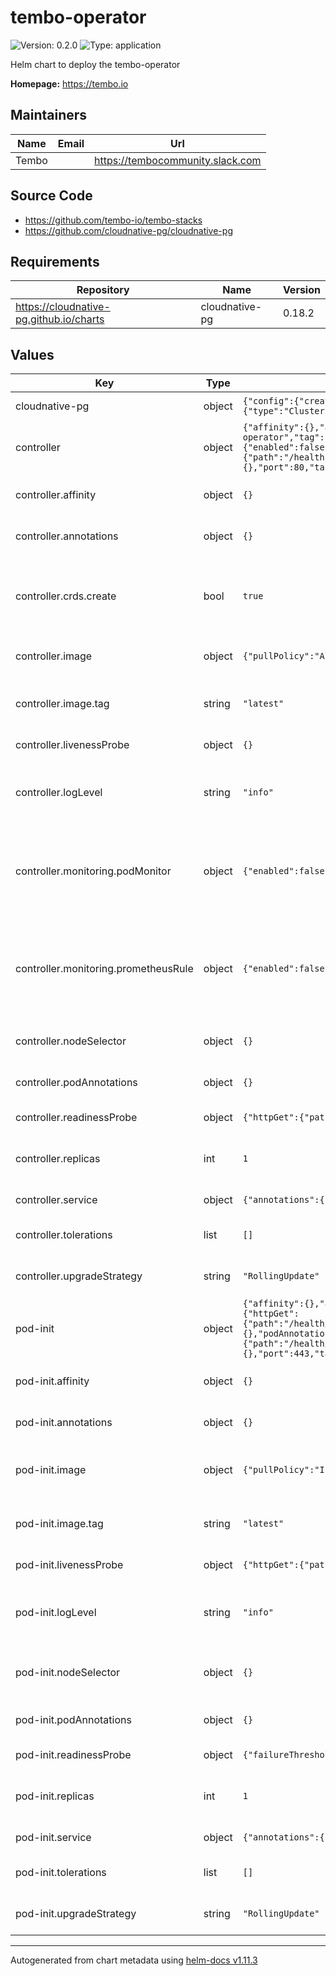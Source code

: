 # tembo-operator

![Version: 0.2.0](https://img.shields.io/badge/Version-0.2.0-informational?style=flat-square) ![Type: application](https://img.shields.io/badge/Type-application-informational?style=flat-square)

Helm chart to deploy the tembo-operator

**Homepage:** <https://tembo.io>

## Maintainers

| Name | Email | Url |
| ---- | ------ | --- |
| Tembo |  | <https://tembocommunity.slack.com> |

## Source Code

* <https://github.com/tembo-io/tembo-stacks>
* <https://github.com/cloudnative-pg/cloudnative-pg>

## Requirements

| Repository | Name | Version |
|------------|------|---------|
| https://cloudnative-pg.github.io/charts | cloudnative-pg | 0.18.2 |

## Values

| Key | Type | Default | Description |
|-----|------|---------|-------------|
| cloudnative-pg | object | `{"config":{"create":true,"data":{"INHERITED_ANNOTATIONS":"tembo-pod-init.tembo.io/*, tembo.io/*"}},"monitoring":{"podMonitorEnabled":false},"service":{"type":"ClusterIP"}}` | Cloudnative-PG configuration |
| controller | object | `{"affinity":{},"annotations":{},"crds":{"create":true},"extraEnv":{},"image":{"pullPolicy":"Always","repository":"quay.io/tembo/tembo-operator","tag":"latest"},"livenessProbe":{},"logLevel":"info","monitoring":{"podMonitor":{"enabled":false,"path":"/metrics","port":"http"},"prometheusRule":{"enabled":false}},"nameOverride":null,"namespaceOverride":null,"nodeSelector":{},"podAnnotations":{},"readinessProbe":{"httpGet":{"path":"/health","port":"http","scheme":"HTTP"},"initialDelaySeconds":5,"periodSeconds":5},"replicas":1,"resources":{},"service":{"annotations":{},"port":80,"targetPort":8080,"type":"ClusterIP"},"tolerations":[],"upgradeStrategy":"RollingUpdate"}` | The controller configuration |
| controller.affinity | object | `{}` | Affinity for the controller to be installed. |
| controller.annotations | object | `{}` | Annotations to be added to the deployment |
| controller.crds.create | bool | `true` | Specifies whether the CRDs should be created when installing the chart. |
| controller.image | object | `{"pullPolicy":"Always","repository":"quay.io/tembo/tembo-operator","tag":"latest"}` | The default image for the controller |
| controller.image.tag | string | `"latest"` | Overrides the image tag whose default is latest |
| controller.livenessProbe | object | `{}` | LivenessProbe configuration |
| controller.logLevel | string | `"info"` | The log level to set inside the tembo-controller, default is info |
| controller.monitoring.podMonitor | object | `{"enabled":false,"path":"/metrics","port":"http"}` | Specifies whether to enable the PodMonitor.  Requires Prometheus Operator CRDs |
| controller.monitoring.prometheusRule | object | `{"enabled":false}` | Specifies whether the monitoring should be enabled. Requires Prometheus Operator CRDs. |
| controller.nodeSelector | object | `{}` | Nodeselector for the controller to be installed. |
| controller.podAnnotations | object | `{}` | Annotations to be added to the pod. |
| controller.readinessProbe | object | `{"httpGet":{"path":"/health","port":"http","scheme":"HTTP"},"initialDelaySeconds":5,"periodSeconds":5}` | ReadinessProbe configuration |
| controller.replicas | int | `1` | The number of replicas to set for the tembo-controller |
| controller.service | object | `{"annotations":{},"port":80,"targetPort":8080,"type":"ClusterIP"}` | Service configuraton |
| controller.tolerations | list | `[]` | Tolerations for the controller to be installed. |
| controller.upgradeStrategy | string | `"RollingUpdate"` | Deployment upgradeStrategy configuration |
| pod-init | object | `{"affinity":{},"annotations":{},"extraEnv":{},"image":{"pullPolicy":"IfNotPresent","repository":"quay.io/tembo/tembo-pod-init","tag":"latest"},"livenessProbe":{"httpGet":{"path":"/health/liveness","port":8443,"scheme":"HTTPS"},"initialDelaySeconds":15},"logLevel":"info","nameOverride":null,"namespaceOverride":null,"nodeSelector":{},"podAnnotations":{},"readinessProbe":{"failureThreshold":3,"httpGet":{"path":"/health/readiness","port":8443,"scheme":"HTTPS"},"periodSeconds":15,"timeoutSeconds":15},"replicas":1,"resources":{},"service":{"annotations":{},"port":443,"targetPort":8443,"type":"ClusterIP"},"tolerations":[],"upgradeStrategy":"RollingUpdate"}` | The pod-init configuration |
| pod-init.affinity | object | `{}` | Affinity for the deployment to be installed. |
| pod-init.annotations | object | `{}` | Annotations to be added to the deployment |
| pod-init.image | object | `{"pullPolicy":"IfNotPresent","repository":"quay.io/tembo/tembo-pod-init","tag":"latest"}` | The default image for the pod-init deployment |
| pod-init.image.tag | string | `"latest"` | Overrides the image tag whose default is latest |
| pod-init.livenessProbe | object | `{"httpGet":{"path":"/health/liveness","port":8443,"scheme":"HTTPS"},"initialDelaySeconds":15}` | LivenessProbe configuration |
| pod-init.logLevel | string | `"info"` | The log level to set inside the tembo-controller, default is info |
| pod-init.nodeSelector | object | `{}` | Nodeselector for the deployment to be installed. |
| pod-init.podAnnotations | object | `{}` | Annotations to be added to the pod |
| pod-init.readinessProbe | object | `{"failureThreshold":3,"httpGet":{"path":"/health/readiness","port":8443,"scheme":"HTTPS"},"periodSeconds":15,"timeoutSeconds":15}` | ReadinessProbe configuration |
| pod-init.replicas | int | `1` | The number of replicas to set for the tembo-controller |
| pod-init.service | object | `{"annotations":{},"port":443,"targetPort":8443,"type":"ClusterIP"}` | Service configuraton |
| pod-init.tolerations | list | `[]` | Tolerations for the deployment to be installed. |
| pod-init.upgradeStrategy | string | `"RollingUpdate"` | Deployment upgradeStrategy configuration |

----------------------------------------------
Autogenerated from chart metadata using [helm-docs v1.11.3](https://github.com/norwoodj/helm-docs/releases/v1.11.3)